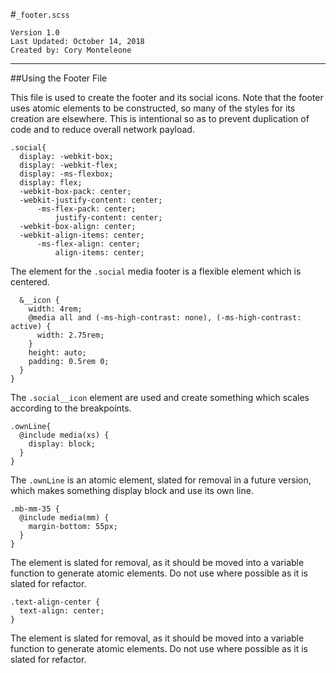 #`_footer.scss`
```
Version 1.0
Last Updated: October 14, 2018
Created by: Cory Monteleone
```
***
##Using the Footer File

This file is used to create the footer and its social icons. Note that the footer uses atomic elements to be constructed, so many of the styles for its creation are elsewhere. This is intentional so as to prevent duplication of code and to reduce overall network payload.

```
.social{
  display: -webkit-box;
  display: -webkit-flex;
  display: -ms-flexbox;
  display: flex;
  -webkit-box-pack: center;
  -webkit-justify-content: center;
      -ms-flex-pack: center;
          justify-content: center;
  -webkit-box-align: center;
  -webkit-align-items: center;
      -ms-flex-align: center;
          align-items: center;
```

The element for the `.social` media footer is a flexible element which is centered.

```
  &__icon {
    width: 4rem;
    @media all and (-ms-high-contrast: none), (-ms-high-contrast: active) {
      width: 2.75rem;
    }
    height: auto;
    padding: 0.5rem 0;
  }
}
```

The `.social__icon` element are used and create something which scales according to the breakpoints. 

```
.ownLine{
  @include media(xs) {
    display: block;
  }
}
```

The `.ownLine` is an atomic element, slated for removal in a future version, which makes something display block and use its own line.

```
.mb-mm-35 {
  @include media(mm) {
    margin-bottom: 55px;   
  }
}
```

The element is slated for removal, as it should be moved into a variable function to generate atomic elements. Do not use where possible as it is slated for refactor.

```
.text-align-center {
  text-align: center;
}
```

The element is slated for removal, as it should be moved into a variable function to generate atomic elements. Do not use where possible as it is slated for refactor.
